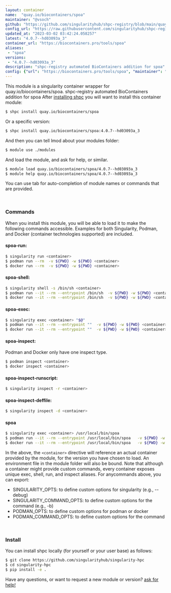 ```yaml
---
layout: container
name:  "quay.io/biocontainers/spoa"
maintainer: "@vsoch"
github: "https://github.com/singularityhub/shpc-registry/blob/main/quay.io/biocontainers/spoa/container.yaml"
config_url: "https://raw.githubusercontent.com/singularityhub/shpc-registry/main/quay.io/biocontainers/spoa/container.yaml"
updated_at: "2023-03-02 03:42:24.058257"
latest: "4.0.7--hd03093a_3"
container_url: "https://biocontainers.pro/tools/spoa"
aliases:
 - "spoa"
versions:
 - "4.0.7--hd03093a_3"
description: "shpc-registry automated BioContainers addition for spoa"
config: {"url": "https://biocontainers.pro/tools/spoa", "maintainer": "@vsoch", "description": "shpc-registry automated BioContainers addition for spoa", "latest": {"4.0.7--hd03093a_3": "sha256:5a2fd9bee52f97f543cc2036767268e67d73ce21be6bfdc1863ea0f04bc0341c"}, "tags": {"4.0.7--hd03093a_3": "sha256:5a2fd9bee52f97f543cc2036767268e67d73ce21be6bfdc1863ea0f04bc0341c"}, "docker": "quay.io/biocontainers/spoa", "aliases": {"spoa": "/usr/local/bin/spoa"}}
---
```


This module is a singularity container wrapper for quay.io/biocontainers/spoa.
shpc-registry automated BioContainers addition for spoa
After [installing shpc](#install) you will want to install this container module:


```bash
$ shpc install quay.io/biocontainers/spoa
```

Or a specific version:

```bash
$ shpc install quay.io/biocontainers/spoa:4.0.7--hd03093a_3
```

And then you can tell lmod about your modules folder:

```bash
$ module use ./modules
```

And load the module, and ask for help, or similar.

```bash
$ module load quay.io/biocontainers/spoa/4.0.7--hd03093a_3
$ module help quay.io/biocontainers/spoa/4.0.7--hd03093a_3
```

You can use tab for auto-completion of module names or commands that are provided.

<br>

### Commands

When you install this module, you will be able to load it to make the following commands accessible.
Examples for both Singularity, Podman, and Docker (container technologies supported) are included.

#### spoa-run:

```bash
$ singularity run <container>
$ podman run --rm  -v ${PWD} -w ${PWD} <container>
$ docker run --rm  -v ${PWD} -w ${PWD} <container>
```

#### spoa-shell:

```bash
$ singularity shell -s /bin/sh <container>
$ podman run --it --rm --entrypoint /bin/sh  -v ${PWD} -w ${PWD} <container>
$ docker run --it --rm --entrypoint /bin/sh  -v ${PWD} -w ${PWD} <container>
```

#### spoa-exec:

```bash
$ singularity exec <container> "$@"
$ podman run --it --rm --entrypoint ""  -v ${PWD} -w ${PWD} <container> "$@"
$ docker run --it --rm --entrypoint ""  -v ${PWD} -w ${PWD} <container> "$@"
```

#### spoa-inspect:

Podman and Docker only have one inspect type.

```bash
$ podman inspect <container>
$ docker inspect <container>
```

#### spoa-inspect-runscript:

```bash
$ singularity inspect -r <container>
```

#### spoa-inspect-deffile:

```bash
$ singularity inspect -d <container>
```


#### spoa

```bash
$ singularity exec <container> /usr/local/bin/spoa
$ podman run --it --rm --entrypoint /usr/local/bin/spoa   -v ${PWD} -w ${PWD} <container> -c " $@"
$ docker run --it --rm --entrypoint /usr/local/bin/spoa   -v ${PWD} -w ${PWD} <container> -c " $@"
```



In the above, the `<container>` directive will reference an actual container provided
by the module, for the version you have chosen to load. An environment file in the
module folder will also be bound. Note that although a container
might provide custom commands, every container exposes unique exec, shell, run, and
inspect aliases. For anycommands above, you can export:

 - SINGULARITY_OPTS: to define custom options for singularity (e.g., --debug)
 - SINGULARITY_COMMAND_OPTS: to define custom options for the command (e.g., -b)
 - PODMAN_OPTS: to define custom options for podman or docker
 - PODMAN_COMMAND_OPTS: to define custom options for the command

<br>

### Install

You can install shpc locally (for yourself or your user base) as follows:

```bash
$ git clone https://github.com/singularityhub/singularity-hpc
$ cd singularity-hpc
$ pip install -e .
```

Have any questions, or want to request a new module or version? [ask for help!](https://github.com/singularityhub/singularity-hpc/issues)